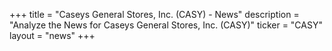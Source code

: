 +++
title = "Caseys General Stores, Inc. (CASY) - News"
description = "Analyze the News for Caseys General Stores, Inc. (CASY)"
ticker = "CASY"
layout = "news"
+++

